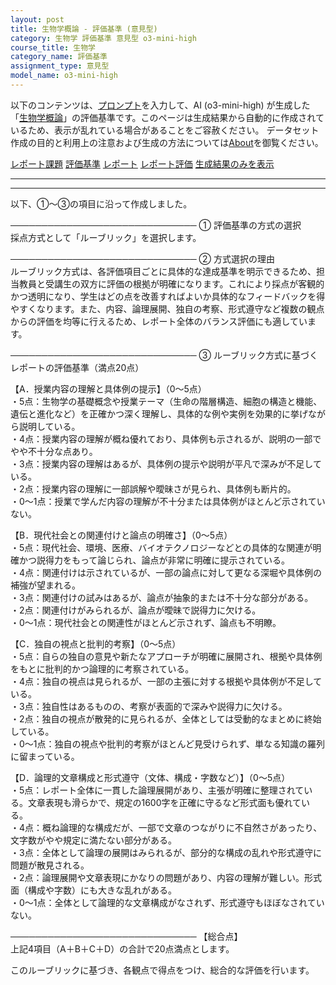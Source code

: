 ```yaml
---
layout: post
title: 生物学概論 - 評価基準 (意見型)
category: 生物学 評価基準 意見型 o3-mini-high
course_title: 生物学
category_name: 評価基準
assignment_type: 意見型
model_name: o3-mini-high
---
```


以下のコンテンツは、[プロンプト](https://github.com/takedatoshiyuki/synthetic_assignments/tree/main/generated/生物学/o3-mini-high/prompt_評価基準-意見型.md)を入力して、AI (o3-mini-high) が生成した「[生物学概論](/contents/生物学/)」の評価基準です。このページは生成結果から自動的に作成されているため、表示が乱れている場合があることをご容赦ください。
データセット作成の目的と利用上の注意および生成の方法については[About](/About)を御覧ください。

[レポート課題](../レポート課題-意見型)
[評価基準](../評価基準-意見型)
[レポート](../レポート-意見型)
[レポート評価](../レポート評価-意見型)
[生成結果のみを表示](https://github.com/takedatoshiyuki/synthetic_assignments/tree/main/generated/生物学/o3-mini-high/評価基準-意見型.md)
  

***
***
  
以下、①～③の項目に沿って作成しました。

──────────────────────────────
① 評価基準の方式の選択  
採点方式として「ルーブリック」を選択します。

──────────────────────────────
② 方式選択の理由  
ルーブリック方式は、各評価項目ごとに具体的な達成基準を明示できるため、担当教員と受講生の双方に評価の根拠が明確になります。これにより採点が客観的かつ透明になり、学生はどの点を改善すればよいか具体的なフィードバックを得やすくなります。また、内容、論理展開、独自の考察、形式遵守など複数の観点からの評価を均等に行えるため、レポート全体のバランス評価にも適しています。

──────────────────────────────
③ ルーブリック方式に基づくレポートの評価基準（満点20点）  

【A．授業内容の理解と具体例の提示】（0～5点）  
・5点：生物学の基礎概念や授業テーマ（生命の階層構造、細胞の構造と機能、遺伝と進化など）を正確かつ深く理解し、具体的な例や実例を効果的に挙げながら説明している。  
・4点：授業内容の理解が概ね優れており、具体例も示されるが、説明の一部でやや不十分な点あり。  
・3点：授業内容の理解はあるが、具体例の提示や説明が平凡で深みが不足している。  
・2点：授業内容の理解に一部誤解や曖昧さが見られ、具体例も断片的。  
・0～1点：授業で学んだ内容の理解が不十分または具体例がほとんど示されていない。

【B．現代社会との関連付けと論点の明確さ】（0～5点）  
・5点：現代社会、環境、医療、バイオテクノロジーなどとの具体的な関連が明確かつ説得力をもって論じられ、論点が非常に明確に提示されている。  
・4点：関連付けは示されているが、一部の論点に対して更なる深堀や具体例の補強が望まれる。  
・3点：関連付けの試みはあるが、論点が抽象的または不十分な部分がある。  
・2点：関連付けがみられるが、論点が曖昧で説得力に欠ける。  
・0～1点：現代社会との関連性がほとんど示されず、論点も不明瞭。

【C．独自の視点と批判的考察】（0～5点）  
・5点：自らの独自の意見や新たなアプローチが明確に展開され、根拠や具体例をもとに批判的かつ論理的に考察されている。  
・4点：独自の視点は見られるが、一部の主張に対する根拠や具体例が不足している。  
・3点：独自性はあるものの、考察が表面的で深みや説得力に欠ける。  
・2点：独自の視点が散発的に見られるが、全体としては受動的なまとめに終始している。  
・0～1点：独自の視点や批判的考察がほとんど見受けられず、単なる知識の羅列に留まっている。

【D．論理的文章構成と形式遵守（文体、構成・字数など）】（0～5点）  
・5点：レポート全体に一貫した論理展開があり、主張が明確に整理されている。文章表現も滑らかで、規定の1600字を正確に守るなど形式面も優れている。  
・4点：概ね論理的な構成だが、一部で文章のつながりに不自然さがあったり、文字数がやや規定に満たない部分がある。  
・3点：全体として論理の展開はみられるが、部分的な構成の乱れや形式遵守に問題が散見される。  
・2点：論理展開や文章表現にかなりの問題があり、内容の理解が難しい。形式面（構成や字数）にも大きな乱れがある。  
・0～1点：全体として論理的な文章構成がなされず、形式遵守もほぼなされていない。

──────────────────────────────
【総合点】  
上記4項目（A＋B＋C＋D）の合計で20点満点とします。

このルーブリックに基づき、各観点で得点をつけ、総合的な評価を行います。
